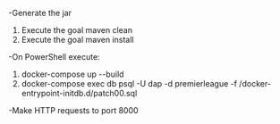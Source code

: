 -Generate the jar
  1.    Execute the goal maven clean
  2.    Execute the goal maven install

-On PowerShell execute:
  1.    docker-compose up --build
  2.    docker-compose exec db psql -U dap -d premierleague -f /docker-entrypoint-initdb.d/patch00.sql

-Make HTTP requests to port 8000
